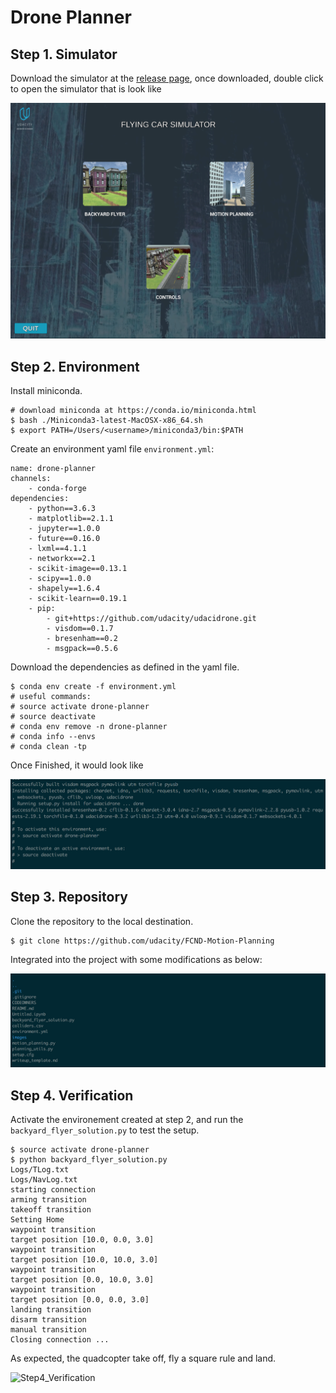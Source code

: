 # Drone Planner

## Step 1. Simulator

Download the simulator at the [release page](https://github.com/udacity/FCND-Simulator-Releases/releases),
once downloaded, double click to open the simulator that is look like

![Step1_Simulator](./images/Step1_Simulator.png)

## Step 2. Environment

Install miniconda.

```
# download miniconda at https://conda.io/miniconda.html
$ bash ./Miniconda3-latest-MacOSX-x86_64.sh
$ export PATH=/Users/<username>/miniconda3/bin:$PATH
```

Create an environment yaml file ``environment.yml``:

```
name: drone-planner
channels:
    - conda-forge
dependencies:
    - python==3.6.3
    - matplotlib==2.1.1
    - jupyter==1.0.0
    - future==0.16.0
    - lxml==4.1.1
    - networkx==2.1
    - scikit-image==0.13.1
    - scipy==1.0.0
    - shapely==1.6.4
    - scikit-learn==0.19.1
    - pip:
        - git+https://github.com/udacity/udacidrone.git
        - visdom==0.1.7
        - bresenham==0.2
        - msgpack==0.5.6
```

Download the dependencies as defined in the yaml file.

```
$ conda env create -f environment.yml
# useful commands:
# source activate drone-planner
# source deactivate
# conda env remove -n drone-planner
# conda info --envs
# conda clean -tp
```

Once Finished, it would look like

![Step2_Environment](./images/Step2_Environment.png)


## Step 3. Repository

Clone the repository to the local destination.

```
$ git clone https://github.com/udacity/FCND-Motion-Planning
```

Integrated into the project with some modifications as below:

![Step3_Reposity](./images/Step3_Repository.png)

## Step 4. Verification

Activate the environement created at step 2, and run the ``backyard_flyer_solution.py``
to test the setup.

```
$ source activate drone-planner
$ python backyard_flyer_solution.py
Logs/TLog.txt
Logs/NavLog.txt
starting connection
arming transition
takeoff transition
Setting Home
waypoint transition
target position [10.0, 0.0, 3.0]
waypoint transition
target position [10.0, 10.0, 3.0]
waypoint transition
target position [0.0, 10.0, 3.0]
waypoint transition
target position [0.0, 0.0, 3.0]
landing transition
disarm transition
manual transition
Closing connection ...
```

As expected, the quadcopter take off, fly a square rule and land.

![Step4_Verification](./images/Step4_Verification.png)

